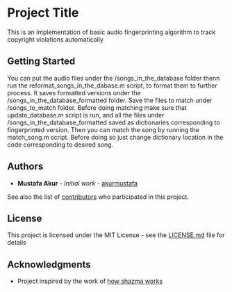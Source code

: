 # Project Title

This is an implementation of basic audio fingerprinting algorithm to track copyright violations automatically

## Getting Started

You can put the audio files under the /songs_in_the_database folder thenn run the reformat_songs_in_the_dabase.m script, to format them to further process. It saves formatted versions under the /songs_in_the_database_formatted folder. Save the files to match under /songs_to_match folder. Before doing matching make sure that update_database.m script is run, and all the files under /songs_in_the_database_formatted saved as dictionaries corresponding to fingerprinted version. Then you can match the song by running the match_song.m script. Before doing so just change dictionary location in the code corresponding to desired song.



## Authors

* **Mustafa Akur** - *Initial work* - [akurmustafa](https://github.com/akurmustafa)

See also the list of [contributors](https://github.com/your/project/contributors) who participated in this project.

## License

This project is licensed under the MIT License - see the [LICENSE.md](LICENSE.md) file for details

## Acknowledgments

* Project inspired by the work of [how shazma works](http://coding-geek.com/how-shazam-works/)
